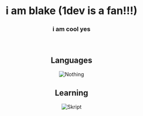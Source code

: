 <div align="center">
  <h1 style="font-weight: bold;">i am blake (1dev is a fan!!!)</h1>
  <h3>i am cool yes</h3>
  <br/>
  <h2 style="font-weight: bold;">Languages</h2>
  <div>
    <img alt="Nothing" src="https://img.shields.io/badge/-nothing-040a16?style=for-the-badge&logo=nothing">
  </div>

  <h2 style="font-weight: bold;">Learning</h2>
  <div>
    <img alt="Skript" src="https://img.shields.io/badge/-skript-040a16?style=for-the-badge&logo=skript">
  </div>
  
